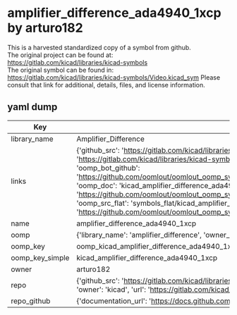 # amplifier_difference_ada4940_1xcp by arturo182  
This is a harvested standardized copy of a symbol from github.  
The original project can be found at:  
https://gitlab.com/kicad/libraries/kicad-symbols  
The original symbol can be found in:
https://gitlab.com/kicad/libraries/kicad-symbols/Video.kicad_sym
Please consult that link for additional, details, files, and license information.  
## yaml dump  
| Key | Value |  
| --- | --- |  
| library_name | Amplifier_Difference |  
| links | {'github_src': 'https://gitlab.com/kicad/libraries/kicad-symbols/Video.kicad_sym', 'github_src_repo': 'https://gitlab.com/kicad/libraries/kicad-symbols', 'oomp_bot': 'kicad_amplifier_difference_ada4940_1xcp/working', 'oomp_bot_github': 'https://github.com/oomlout/oomlout_oomp_symbol_bot/tree/main/kicad_amplifier_difference_ada4940_1xcp/working', 'oomp_doc': 'kicad_amplifier_difference_ada4940_1xcp/working', 'oomp_doc_github': 'https://github.com/oomlout/oomlout_oomp_symbol_doc/tree/main/kicad_amplifier_difference_ada4940_1xcp/working', 'oomp_src_flat': 'symbols_flat/kicad_amplifier_difference_ada4940_1xcp/working', 'oomp_src_flat_github': 'https://github.com/oomlout/oomlout_oomp_symbol_src/tree/main/kicad_amplifier_difference_ada4940_1xcp/working'} |  
| name | amplifier_difference_ada4940_1xcp |  
| oomp | {'library_name': 'amplifier_difference', 'owner_name': 'kicad', 'symbol_name': 'amplifier_difference_ada4940_1xcp'} |  
| oomp_key | oomp_kicad_amplifier_difference_ada4940_1xcp |  
| oomp_key_simple | kicad_amplifier_difference_ada4940_1xcp |  
| owner | arturo182 |  
| repo | {'github_src': 'https://gitlab.com/kicad/libraries/kicad-symbols/Video.kicad_sym', 'name': 'libraries/kicad-symbols', 'owner': 'kicad', 'url': 'https://gitlab.com/kicad/libraries/kicad-symbols'} |  
| repo_github | {'documentation_url': 'https://docs.github.com/rest/repos/repos#get-a-repository', 'message': 'Not Found'} |  

